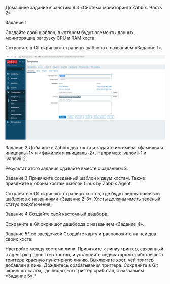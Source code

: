 Домашнее задание к занятию 9.3 «Система мониторинга Zabbix. Часть 2»

Задание 1

Создайте свой шаблон, в котором будут элементы данных, мониторящие загрузку CPU и RAM хоста.

Сохраните в Git скриншот страницы шаблона с названием «Задание 1».

![alt text](https://github.com/KozakPI/png/blob/main/задание1_1.png)

Задание 2
Добавьте в Zabbix два хоста и задайте им имена <фамилия и инициалы-1> и <фамилия и инициалы-2>. Например: ivanovii-1 и ivanovii-2.

Результат этого задания сдавайте вместе с заданием 3.

Задание 3
Привяжите созданный шаблон к двум хостам. Также привяжите к обоим хостам шаблон Linux by Zabbix Agent.

Сохраните в Git скриншот страницы хостов, где будут видны привязки шаблонов с названиями «Задание 2-3». Хосты должны иметь зелёный статус подключения.

Задание 4
Создайте свой кастомный дашборд.

Сохраните в Git скриншот дашборда с названием «Задание 4».

Задание 5* со звёздочкой
Создайте карту и расположите на ней два своих хоста:

Настройте между хостами линк.
Привяжите к линку триггер, связанный с agent.ping одного из хостов, и установите индикатором сработавшего триггера красную пунктирную линию.
Выключите хост, чей триггер добавлен в линк. Дождитесь срабатывания триггера.
Сохраните в Git скриншот карты, где видно, что триггер сработал, с названием «Задание 5».*
